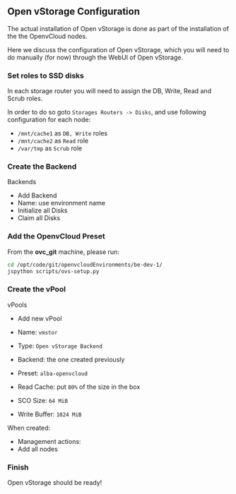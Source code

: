 ## Open vStorage Configuration

The actual installation of Open vStorage is done as part of the installation of the the OpenvCloud nodes.

Here we discuss the configuration of Open vStorage, which you will need to do manually (for now) through the WebUI of Open vStorage.


### Set roles to SSD disks

In each storage router you will need to assign the DB, Write, Read and Scrub roles.

In order to do so goto `Storages Routers -> Disks`, and use following configuration for each node:
- `/mnt/cache1` as `DB, Write` roles
- `/mnt/cache2` as `Read` role
- `/var/tmp` as `Scrub` role


### Create the Backend

Backends
- Add Backend
- Name: use environment name
- Initialize all Disks
- Claim all Disks


### Add the OpenvCloud Preset

From the **ovc_git** machine, please run:

```bash
cd /opt/code/git/openvcloudEnvironments/be-dev-1/
jspython scripts/ovs-setup.py
```


### Create the vPool

vPools
- Add new vPool
- Name: `vmstor`
- Type: `Open vStorage Backend`
- Backend: the one created previously
- Preset: `alba-openvcloud`

- Read Cache: put `80%` of the size in the box
- SCO Size: `64 MiB`
- Write Buffer: `1024 MiB`


When created:
- Management actions:
- Add all nodes


### Finish

Open vStorage should be ready!
